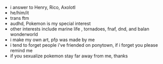 - i answer to Henry, Rico, Axolotl
- he/him/it
- trans ftm
- audhd, Pokemon is my special interest
- other interests include marine life , tornadoes, fnaf, dnd, and balan wonderworld
- i make my own art, pfp was made by me
- i tend to forget people i've friended on ponytown, if i forget you please remind me
- if you sexualize pokemon stay far away from me, thanks
